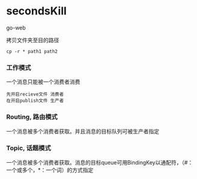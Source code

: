 # secondsKill
go-web

拷贝文件夹至目的路径
```
cp -r * path1 path2
```

### 工作模式
一个消息只能被一个消费者消费
```
先开启recieve文件 消费者
在开启publish文件 生产者
```

### Routing, 路由模式
一个消息被多个消费者获取。并且消息的目标队列可被生产者指定

### Topic, 话题模式
一个消息被多个消费者获取。消息的目标queue可用BindingKey以通配符，（#：一个或多个，*：一个词）的方式指定



